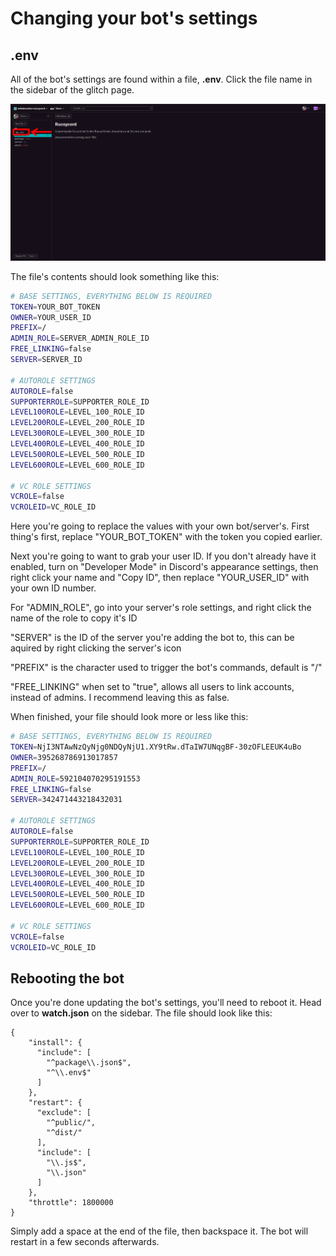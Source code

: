 # Changing your bot's settings

## .env

All of the bot's settings are found within a file, **.env**. Click the file name in the sidebar of the glitch page.

![](../.gitbook/assets/env.png)

The file's contents should look something like this:

```bash
# BASE SETTINGS, EVERYTHING BELOW IS REQUIRED
TOKEN=YOUR_BOT_TOKEN
OWNER=YOUR_USER_ID
PREFIX=/
ADMIN_ROLE=SERVER_ADMIN_ROLE_ID
FREE_LINKING=false
SERVER=SERVER_ID

# AUTOROLE SETTINGS
AUTOROLE=false
SUPPORTERROLE=SUPPORTER_ROLE_ID
LEVEL100ROLE=LEVEL_100_ROLE_ID
LEVEL200ROLE=LEVEL_200_ROLE_ID
LEVEL300ROLE=LEVEL_300_ROLE_ID
LEVEL400ROLE=LEVEL_400_ROLE_ID
LEVEL500ROLE=LEVEL_500_ROLE_ID
LEVEL600ROLE=LEVEL_600_ROLE_ID

# VC ROLE SETTINGS
VCROLE=false
VCROLEID=VC_ROLE_ID
```

Here you're going to replace the values with your own bot/server's. First thing's first, replace "YOUR\_BOT\_TOKEN" with the token you copied earlier.

Next you're going to want to grab your user ID. If you don't already have it enabled, turn on "Developer Mode" in Discord's appearance settings, then right click your name and "Copy ID", then replace "YOUR\_USER\_ID" with your own ID number.

For "ADMIN\_ROLE", go into your server's role settings, and right click the name of the role to copy it's ID

"SERVER" is the ID of the server you're adding the bot to, this can be aquired by right clicking the server's icon

"PREFIX" is the character used to trigger the bot's commands, default is "/"

"FREE\_LINKING" when set to "true", allows all users to link accounts, instead of admins. I recommend leaving this as false.

When finished, your file should look more or less like this:

```bash
# BASE SETTINGS, EVERYTHING BELOW IS REQUIRED
TOKEN=NjI3NTAwNzQyNjg0NDQyNjU1.XY9tRw.dTaIW7UNqgBF-30zOFLEEUK4uBo
OWNER=395268786913017857
PREFIX=/
ADMIN_ROLE=592104070295191553
FREE_LINKING=false
SERVER=342471443218432031

# AUTOROLE SETTINGS
AUTOROLE=false
SUPPORTERROLE=SUPPORTER_ROLE_ID
LEVEL100ROLE=LEVEL_100_ROLE_ID
LEVEL200ROLE=LEVEL_200_ROLE_ID
LEVEL300ROLE=LEVEL_300_ROLE_ID
LEVEL400ROLE=LEVEL_400_ROLE_ID
LEVEL500ROLE=LEVEL_500_ROLE_ID
LEVEL600ROLE=LEVEL_600_ROLE_ID

# VC ROLE SETTINGS
VCROLE=false
VCROLEID=VC_ROLE_ID
```

## Rebooting the bot

Once you're done updating the bot's settings, you'll need to reboot it. Head over to **watch.json** on the sidebar. The file should look like this:

```text
{
    "install": {
      "include": [
        "^package\\.json$",
        "^\\.env$"
      ]
    },
    "restart": {
      "exclude": [
        "^public/",
        "^dist/"
      ],
      "include": [
        "\\.js$",
        "\\.json"
      ]
    },
    "throttle": 1800000
}
```

Simply add a space at the end of the file, then backspace it. The bot will restart in a few seconds afterwards.

